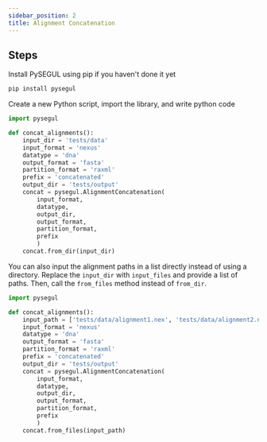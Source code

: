 ```yaml
---
sidebar_position: 2
title: Alignment Concatenation
---
```


## Steps

Install PySEGUL using pip if you haven't done it yet

```bash
pip install pysegul
```

Create a new Python script, import the library, and write python code

```python
import pysegul

def concat_alignments():
    input_dir = 'tests/data'
    input_format = 'nexus'
    datatype = 'dna'
    output_format = 'fasta'
    partition_format = 'raxml'
    prefix = 'concatenated'
    output_dir = 'tests/output'
    concat = pysegul.AlignmentConcatenation(
        input_format,  
        datatype, 
        output_dir, 
        output_format, 
        partition_format, 
        prefix
        )
    concat.from_dir(input_dir)
```

You can also input the alignment paths in a list directly instead of using a directory. Replace the `input_dir` with `input_files` and provide a list of paths. Then, call the `from_files` method instead of `from_dir`.

```python
import pysegul

def concat_alignments():
    input_path = ['tests/data/alignment1.nex', 'tests/data/alignment2.nex']
    input_format = 'nexus'
    datatype = 'dna'
    output_format = 'fasta'
    partition_format = 'raxml'
    prefix = 'concatenated'
    output_dir = 'tests/output'
    concat = pysegul.AlignmentConcatenation(
        input_format,  
        datatype, 
        output_dir, 
        output_format, 
        partition_format, 
        prefix
        )
    concat.from_files(input_path)
```
